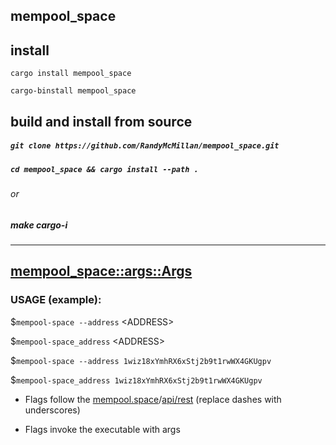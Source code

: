 ## mempool_space

## install

`cargo install mempool_space`

`cargo-binstall mempool_space`


## build and install from source

##### `git clone https://github.com/RandyMcMillan/mempool_space.git`

##### `cd mempool_space && cargo install --path .`

###### or

##### make cargo-i

<hr>

## [mempool_space::args::Args](https://docs.rs/mempool_space/latest/mempool_space/args/struct.Args.html)

### USAGE (example):

$`mempool-space --address` \<ADDRESS\>

$`mempool-space_address` \<ADDRESS\>

$`mempool-space --address 1wiz18xYmhRX6xStj2b9t1rwWX4GKUgpv`

$`mempool-space_address 1wiz18xYmhRX6xStj2b9t1rwWX4GKUgpv`

- Flags follow the [mempool.space](https://mempool.space/docs/api/rest)/[api/rest](https://mempool.space/docs/api/rest) (replace dashes with underscores)

- Flags invoke the executable with args
